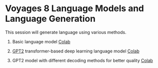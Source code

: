 # Voyages 8 Language Models and Language Generation

This session will generate language using various methods.

1. Basic language model [Colab](https://drive.google.com/file/d/1fJQ4C3yxdFIsjOtqIjafVYBqsbDPIqor/view?usp=sharing)

2. [GPT2](https://openai.com/blog/better-language-models/) transformer-based deep learning language model [Colab](https://colab.research.google.com/drive/1jO0IQQbRq3bKnvDMtYTwEXXy43PuNiMs?usp=sharing)

3. GPT2 model with different decoding methods for better quality [Colab](https://colab.research.google.com/drive/1UIk_WLTvJx187Nhq2QFXU67Df6WtE0nh?usp=sharing)
